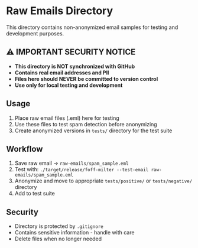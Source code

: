 # Raw Emails Directory

This directory contains non-anonymized email samples for testing and development purposes.

## ⚠️ IMPORTANT SECURITY NOTICE

- **This directory is NOT synchronized with GitHub**
- **Contains real email addresses and PII**
- **Files here should NEVER be committed to version control**
- **Use only for local testing and development**

## Usage

1. Place raw email files (.eml) here for testing
2. Use these files to test spam detection before anonymizing
3. Create anonymized versions in `tests/` directory for the test suite

## Workflow

1. Save raw email → `raw-emails/spam_sample.eml`
2. Test with: `./target/release/foff-milter --test-email raw-emails/spam_sample.eml`
3. Anonymize and move to appropriate `tests/positive/` or `tests/negative/` directory
4. Add to test suite

## Security

- Directory is protected by `.gitignore`
- Contains sensitive information - handle with care
- Delete files when no longer needed
